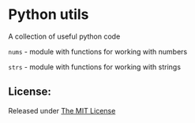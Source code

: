 # Python utils

A collection of useful python code

```nums``` - module with functions for working with numbers

```strs``` - module with functions for working with strings

License:
--------
Released under [The MIT License](https://github.com/delimitry/python_utils/blob/master/LICENSE)
